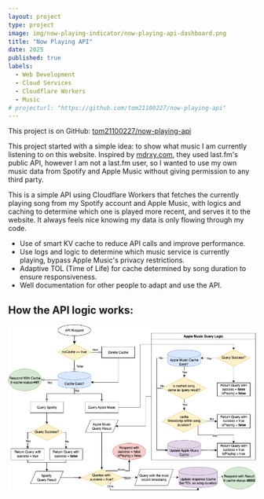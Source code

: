 ```yaml
---
layout: project
type: project
image: img/now-playing-indicator/now-playing-api-dashboard.png
title: "Now Playing API"
date: 2025
published: true
labels:
  - Web Development
  - Cloud Services
  - Cloudflare Workers
  - Music
# projecturl: "https://github.com/tom21100227/now-playing-api"
---
```


This project is on GitHub: [tom21100227/now-playing-api](https://github.com/tom21100227/now-playing-api)

This project started with a simple idea: to show what music I am currently listening to on this website. Inspired by [mdrxy.com](https://mdrxy.com), they used last.fm's public API, however I am not a last.fm user, so I wanted to use my own music data from Spotify and Apple Music without giving permission to any third party.

This is a simple API using Cloudflare Workers that fetches the currently playing song from my Spotify account and Apple Music, with logics and caching to determine which one is played more recent, and serves it to the website. It always feels nice knowing my data is only flowing through my code. 

- Use of smart KV cache to reduce API calls and improve performance.
- Use logs and logic to determine which music service is currently playing, bypass Apple Music's privacy restrictions.
- Adaptive TOL (Time of Life) for cache determined by song duration to ensure responsiveness.
- Well documentation for other people to adapt and use the API.

## How the API logic works: 

<img src="/img/now-playing-indicator/api-workflow.png" alt="Now Playing API Logic" style="max-width: 100%; height: auto;">